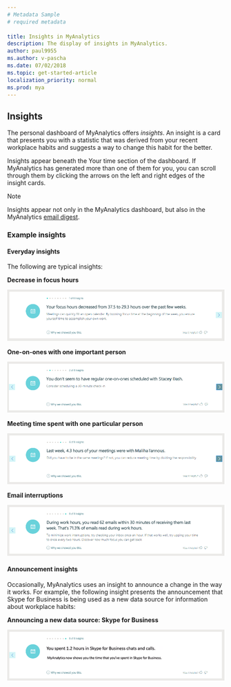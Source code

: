 ```yaml
---
# Metadata Sample
# required metadata

title: Insights in MyAnalytics
description: The display of insights in MyAnalytics. 
author: paul9955
ms.author: v-pascha
ms.date: 07/02/2018
ms.topic: get-started-article
localization_priority: normal 
ms.prod: mya
---
```


## Insights

The personal dashboard of MyAnalytics offers _insights_. An insight is a card that presents you with a statistic that was derived from your recent workplace habits and suggests a way to change this habit for the better. 

Insights appear beneath the Your time section of the dashboard. If MyAnalytics has generated more than one of them for you, you can scroll through them by clicking the arrows on the left and right edges of the insight cards. 

> [!Note] 
> Insights appear not only in the MyAnalytics dashboard, but also in the MyAnalytics [email digest](../email-digest.md). 

### Example insights

#### Everyday insights

The following are typical insights:

**Decrease in focus hours**

   ![Focus hours insight](../../../images/db-insights-01.png)

**One-on-ones with one important person**

   ![One-on-ones insight](../../../images/db-insights-02.png)

**Meeting time spent with one particular person**

   ![Time spent with person -- insight](../../../images/db-insights-03.png)

**Email interruptions**

   ![Email interruptions insight](../../../images/db-insights-04.png)

#### Announcement insights

Occasionally, MyAnalytics uses an insight to announce a change in the way it works. For example, the following insight presents the announcement that Skype for Business is being used as a new data source for information about workplace habits: 

**Announcing a new data source: Skype for Business**

   ![Announcing data from Skype for Business](../../../images/db-insights-05.png)

